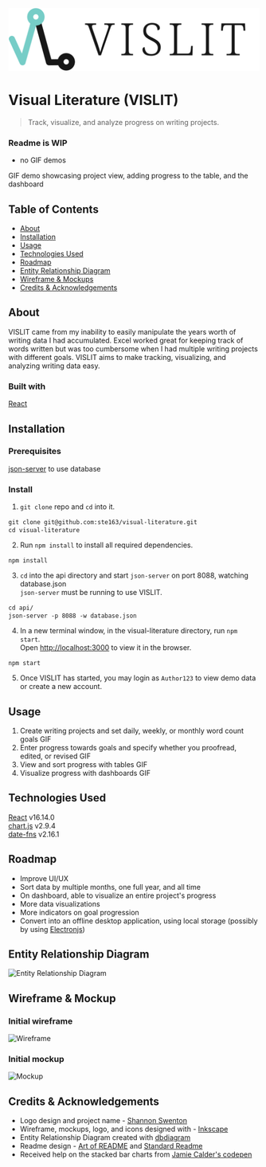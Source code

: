 ![VISLIT Logo](/readme-assets/readme_logo-title.svg)
# Visual Literature (VISLIT)
>Track, visualize, and analyze progress on writing projects. 
### Readme is WIP
- no GIF demos

GIF demo showcasing project view, adding progress to the table, and the dashboard

## Table of Contents
- [About](#About)
- [Installation](#Installation)
- [Usage](#Usage)
- [Technologies Used](#Technologies-Used)
- [Roadmap](#Roadmap)
- [Entity Relationship Diagram](#Entity-Relationship-Diagram)
- [Wireframe & Mockups](#Wireframe-&-Mockups)
- [Credits & Acknowledgements](#Credits-&-Acknowledgements)

## About
VISLIT came from my inability to easily manipulate the years worth of writing data I had accumulated. Excel worked great for keeping track of words written but was too cumbersome when I had multiple writing projects with different goals. VISLIT aims to make tracking, visualizing, and analyzing writing data easy.

### Built with
[React](https://reactjs.org/)

## Installation

### Prerequisites
[json-server](https://github.com/typicode/json-server) to use database

### Install
1. ```git clone``` repo and ```cd``` into it.
```
git clone git@github.com:ste163/visual-literature.git
cd visual-literature
```

2. Run ```npm install``` to install all required dependencies.
```
npm install
```

3. ```cd``` into the api directory and start ```json-server``` on port 8088, watching database.json<br>
```json-server``` must be running to use VISLIT.
```
cd api/
json-server -p 8088 -w database.json
```

4. In a new terminal window, in the visual-literature directory, run ```npm start```.<br>
Open [http://localhost:3000](http://localhost:3000) to view it in the browser.
```
npm start
```


5. Once VISLIT has started, you may login as ```Author123``` to view demo data or create a new account.

## Usage
1. Create writing projects and set daily, weekly, or monthly word count goals
GIF
2. Enter progress towards goals and specify whether you proofread, edited, or revised
GIF
3. View and sort progress with tables
GIF
4. Visualize progress with dashboards
GIF

## Technologies Used
[React](https://reactjs.org/) v16.14.0 <br>
[chart.js](https://www.chartjs.org/) v2.9.4 <br>
[date-fns](https://date-fns.org/) v2.16.1 <br>

## Roadmap
- Improve UI/UX
- Sort data by multiple months, one full year, and all time
- On dashboard, able to visualize an entire project's progress
- More data visualizations
- More indicators on goal progression
- Convert into an offline desktop application, using local storage (possibly by using [Electronjs](https://www.electronjs.org/))

## Entity Relationship Diagram
![Entity Relationship Diagram](/readme-assets/readme_ERD.png)

## Wireframe & Mockup
### Initial wireframe
![Wireframe](/readme-assets/readme_wireframe.png) <br>
### Initial mockup
![Mockup](/readme-assets/readme_mockup.png)

## Credits & Acknowledgements
- Logo design and project name - [Shannon Swenton](https://www.etsy.com/uk/shop/theshanconnection) <br>
- Wireframe, mockups, logo, and icons designed with - [Inkscape](https://inkscape.org/) <br>
- Entity Relationship Diagram created with [dbdiagram](https://dbdiagram.io/) <br>
- Readme design - [Art of README](https://github.com/noffle/art-of-readme#readme) and [Standard Readme](https://github.com/RichardLitt/standard-readme)
- Received help on the stacked bar charts from [Jamie Calder's codepen](https://codepen.io/jamiecalder/pen/NrROeB?editors=0010) <br>